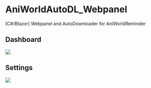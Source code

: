 # AniWorldAutoDL_Webpanel

[C#/Blazor] Webpanel and AutoDownloader for AniWorldReminder

## Dashboard
![](https://reducemy.link/p/4WRCGk)

## Settings
![](https://reducemy.link/p/4WRCGm)
